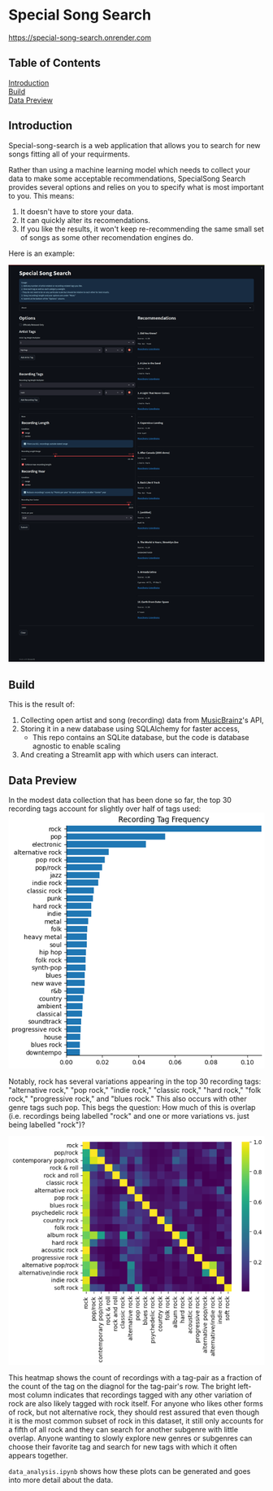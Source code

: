 # Special Song Search
https://special-song-search.onrender.com

## Table of Contents
[Introduction](#introduction)<br>
[Build](#build)<br>
[Data Preview](#data_preview)

## Introduction <a name="introduction"></a>
Special-song-search is a web application that allows you to search for new songs fitting all of your requirments.

Rather than using a machine learning model which needs to collect your data to make some acceptable recommendations, SpecialSong Search provides several options and relies on you to specify what is most important to you. This means:
1. It doesn't have to store your data.
2. It can quickly alter its recomendations.
3. If you like the results, it won't keep re-recommending the same small set of songs as some other recomendation engines do.

Here is an example:

![Special Song Search Screenshot](/images/display_example.png)

## Build <a name="build"></a>
This is the result of:
1. Collecting open artist and song (recording) data from [MusicBrainz](https://musicbrainz.org/)'s API,
2. Storing it in a new database using SQLAlchemy for faster access,
   - This repo contains an SQLite database, but the code is database agnostic to enable scaling
4. And creating a Streamlit app with which users can interact.

## Data Preview <a name="data_preview"></a>
In the modest data collection that has been done so far, the top 30 recording tags account for slightly over half of tags used:
![Top 30 Recording Tags Histogram](/images/recording_tag_freq.png)

Notably, rock has several variations appearing in the top 30 recording tags: "alternative rock," "pop rock," "indie rock," "classic rock," "hard rock," "folk rock," "progressive rock," and "blues rock." This also occurs with other genre tags such pop. This begs the question: How much of this is overlap (i.e. recordings being labelled "rock" and one or more variations vs. just being labelled "rock")?

![Rock Tags Heatmap](/images/rock_heatmap.png)

This heatmap shows the count of recordings with a tag-pair as a fraction of the count of the tag on the diagnol for the tag-pair's row. The bright left-most column indicates that recordings tagged with any other variation of rock are also likely tagged with rock itself. For anyone who likes other forms of rock, but not alternative rock, they should rest assured that even though it is the most common subset of rock in this dataset, it still only accounts for a fifth of all rock and they can search for another subgenre with little overlap. Anyone wanting to slowly explore new genres or subgenres can choose their favorite tag and search for new tags with which it often appears together.

`data_analysis.ipynb` shows how these plots can be generated and goes into more detail about the data.
